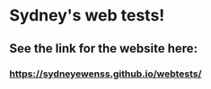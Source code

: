 # Sydney's web tests!

## See the link for the website here:
### https://sydneyewenss.github.io/webtests/
